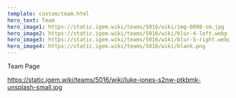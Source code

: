 ```yaml
---
template: custom/team.html
hero_text: Team
hero_image1: https://static.igem.wiki/teams/5016/wiki/img-0098-sm.jpg
hero_image2: https://static.igem.wiki/teams/5016/wiki/blur-4-left.webp
hero_image3: https://static.igem.wiki/teams/5016/wiki/blur-5-right.webp
hero_image4: https://static.igem.wiki/teams/5016/wiki/blank.png
---
```

Team Page

https://static.igem.wiki/teams/5016/wiki/luke-jones-s2nw-ptkbmk-unsplash-small.jpg